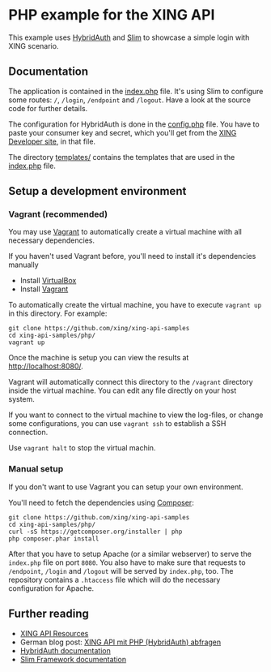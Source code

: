 # PHP example for the XING API

This example uses [HybridAuth](https://github.com/hybridauth/hybridauth)
and [Slim](http://slimframework.com/) to showcase a simple login with XING scenario.

## Documentation

The application is contained in the [index.php](index.php) file.
It's using Slim to configure some routes: `/`, `/login`, `/endpoint` and `/logout`.
Have a look at the source code for further details.

The configuration for HybridAuth is done in the [config.php](config.php) file.
You have to paste your consumer key and secret, which you'll get
from the [XING Developer site](https://dev.xing.com/applications),
in that file.

The directory [templates/](templates/) contains the templates that are used
in the [index.php](index.php) file.

## Setup a development environment

### Vagrant (recommended)

You may use [Vagrant](http://www.vagrantup.com/) to automatically
create a virtual machine with all necessary dependencies.

If you haven't used Vagrant before, you'll need to install it's
dependencies manually

* Install [VirtualBox](https://www.virtualbox.org/)
* Install [Vagrant](http://www.vagrantup.com/)

To automatically create the virtual machine, you have to execute 
`vagrant up` in this directory. For example:

    git clone https://github.com/xing/xing-api-samples
    cd xing-api-samples/php/
    vagrant up

Once the machine is setup you can view the results
at [http://localhost:8080/](http://localhost:8080).

Vagrant will automatically connect this directory
to the `/vagrant` directory inside the virtual machine.
You can edit any file directly on your host system.

If you want to connect to the virtual machine to view the log-files,
or change some configurations, you can use `vagrant ssh` to establish
a SSH connection.

Use `vagrant halt` to stop the virtual machin.

### Manual setup

If you don't want to use Vagrant you can setup your own environment.

You'll need to fetch the dependencies using [Composer](http://getcomposer.org/):

    git clone https://github.com/xing/xing-api-samples
    cd xing-api-samples/php/
    curl -sS https://getcomposer.org/installer | php
    php composer.phar install

After that you have to setup Apache (or a similar webserver) to serve
the `index.php` file on port `8080`. You also have to make sure that
requests to `/endpoint`, `/login` and `/logout` will be
served by `index.php`, too. The repository contains a `.htaccess` file
which will do the necessary configuration for Apache.

## Further reading

* [XING API Resources](https://dev.xing.com/docs/resources)
* German blog post: [XING API mit PHP (HybridAuth) abfragen](http://fabian-beiner.de/de/artikel/xing-api-mit-php-hybridauth-abfragen/)
* [HybridAuth documentation](http://hybridauth.sourceforge.net/)
* [Slim Framework documentation](http://slimframework.com/)
